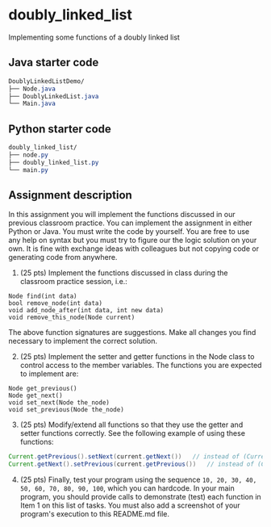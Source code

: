 # doubly_linked_list
Implementing some functions of a doubly linked list

## Java starter code

```css
DoublyLinkedListDemo/
├── Node.java
├── DoublyLinkedList.java
└── Main.java

```

## Python starter code

```css
doubly_linked_list/
├── node.py
├── doubly_linked_list.py
└── main.py
```


## Assignment description

In this assignment you will implement the functions discussed in our previous classroom practice. You can implement the assignment in either Python or Java. You must write the code by yourself. You are free to use any help on syntax but you must try to figure our the logic solution on your own. It is fine with exchange ideas with colleagues but not copying code or generating code from anywhere. 

1. (25 pts) Implement the functions discussed in class during the classroom practice session, i.e.: 

```
Node find(int data)
bool remove_node(int data)
void add_node_after(int data, int new data)
void remove_this_node(Node current)
```
The above function signatures are suggestions. Make all changes you find necessary to implement the correct solution. 

2. (25 pts) Implement the setter and getter functions in the Node class to control access to the member variables. The functions you are expected to implement are: 

```
Node get_previous()
Node get_next()
void set_next(Node the_node)
void set_previous(Node the_node)
```

3. (25 pts) Modify/extend all functions so that they use the getter and setter functions correctly. See the following example of using these functions:

```Java
Current.getPrevious().setNext(current.getNext())   // instead of (Current.prev).next = current.next
Current.getNext().setPrevious(current.getPrevious())   // instead of (Current.next).prev = current.prev
```

4. (25 pts) Finally, test your program using the sequence `10, 20, 30, 40, 50, 60, 70, 80, 90, 100`, which you can hardcode. In your main program, you should provide calls to demonstrate (test) each function in Item 1 on this list of tasks. You  must also add a screenshot of your program's execution to this README.md file.

   
